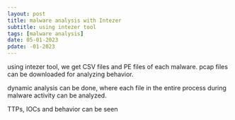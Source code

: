 ```yaml
---
layout: post
title: malware analysis with Intezer
subtitle: using intezer tool
tags: [malware analysis]
date: 05-01-2023
pdate: -01-2023
---
```

using intezer tool, we get CSV files and PE files of each malware. pcap files can be downloaded for analyzing behavior.

dynamic analysis can be done, where each file in the entire process during malware activity can be analyzed.

TTPs, IOCs and behavior can be seen